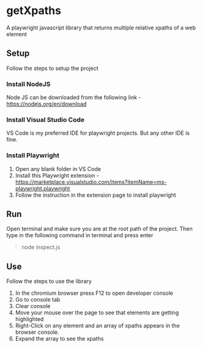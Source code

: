 # getXpaths
A playwright javascript library that returns multiple relative xpaths of a web element

## Setup
Follow the steps to setup the project
### Install NodeJS
Node JS can be downloaded from the following link - https://nodejs.org/en/download
### Install Visual Studio Code
VS Code is my preferred IDE for playwright projects. But any other IDE is fine.
### Install Playwright
1. Open any blank folder in VS Code
2. Install this Playwright extension - https://marketplace.visualstudio.com/items?itemName=ms-playwright.playwright
3. Follow the instruction in the extension page to install playwright
   
## Run
Open terminal and make sure you are at the root path of the project. Then type in the following command in terminal and press enter
>node inspect.js

## Use
Follow the steps to use the library
1. In the chromium browser press F12 to open developer console
2. Go to console tab
3. Clear console
4. Move your mouse over the page to see that elements are getting highlighted
5. Right-Click on any element and an array of xpaths appears in the browser console.
6. Expand the array to see the xpaths
